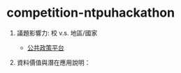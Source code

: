 # competition-ntpuhackathon


1. 議題影響力: 校 v.s. 地區/國家
    - [公共政策平台](https://join.gov.tw/index)

2. 資料價值與潛在應用說明：
